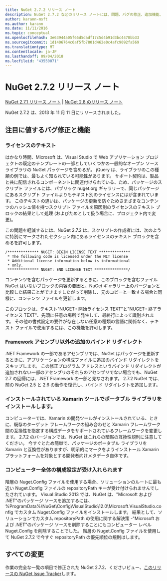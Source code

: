```yaml
---
title: NuGet 2.7.2 リリース ノート
description: NuGet 2.7.2 などのリリース ノートには、問題、バグの修正、追加機能、および Dcr が知られています。
author: karann-msft
ms.author: karann
ms.date: 11/11/2016
ms.topic: conceptual
ms.openlocfilehash: 3e63944a05f66d5dadf17c5d4b91d3bc4478bb33
ms.sourcegitcommit: 1d1406764c6af5fb7801d462e0c4afc9092fa569
ms.translationtype: MT
ms.contentlocale: ja-JP
ms.lasthandoff: 09/04/2018
ms.locfileid: "43550071"
---
```

# <a name="nuget-272-release-notes"></a>NuGet 2.7.2 リリース ノート

[NuGet 2.7.1 リリース ノート](../release-notes/nuget-2.7.1.md) | [NuGet 2.8 のリリース ノート](../release-notes/nuget-2.8.md)

NuGet 2.7.2 は、2013 年 11 月 11 日にリリースされました。

## <a name="noteworthy-bug-fixes-and-features"></a>注目に値するバグ修正と機能

### <a name="license-text"></a>ライセンスのテキスト
はかなり時間、Microsoft は、Visual Studio で Web アプリケーション プロジェクトの既定のテンプレートの一部としていくつかの一般的なオープン ソース ライブラリの NuGet パッケージを含めるが。 jQuery は、ライブラリのこの種類の例では、最もよく知られている可能性があります。 サポート契約は、製品と共に配信されるコンポーネントに関連付けられている、ため、パッケージのスクリプト ファイルには、パブリック nuget.org ギャラリーで、同じパッケージにあるスクリプト ファイルよりもテキスト別のライセンスにはが含まれています。 このテキストの違いは、パッケージの更新を防ぐためさまざまなコンテンツのハッシュ値を持つスクリプト ファイルを原因別のライセンスのテキスト ブロックの結果として処理 (およびためとして扱う場合に、プロジェクト内で変更)。

この問題を軽減するには、NuGet 2.7.2 は、スクリプトの作成者には、次のように特別にマークされたセクション内にあるライセンスのテキスト ブロックを含めるを許可します。

    /************** NUGET: BEGIN LICENSE TEXT **************
     * The following code is licensed under the MIT license
     * Additional license information below is informational
     * only.
     ************** NUGET: END LICENSE TEXT ***************/

コンテンツを含むパッケージを更新するときに、このブロックを含むファイル NuGet はいないブロックの内容の要因と、NuGet ギャラリー上のバージョンと比較した結果ことができますしたがって削除し、元のコピーと一致する場合と同様に、コンテンツ ファイルを更新します。

このブロックは、テキスト"NUGET:: 開始ライセンス TEXT"と"NUGET:: 終了ライセンス TEXT"、先頭に任意の場所で発生して、最終行によって識別されます。  その他の書式設定の要件が存在しない任意の種類の言語に関係なく、テキスト ファイルで使用するには、この機能を許可します。

### <a name="add-binding-redirects-for-non-framework-assemblies"></a>Framework アセンブリ以外の追加のバインド リダイレクト
.NET Framework の一部であるアセンブリでは、NuGet はパッケージを更新するときに、アプリケーションの構成ファイルに追加のバインド リダイレクトをスキップします。 この修正プログラム アドレスというバインド リダイレクトが追加されない一部のアセンブリのそれらのアセンブリでない場合でも、NuGet 2.7 の回帰には、.NET Framework の一部と見なされます。 2.7.2 NuGet では、前の NuGet 2.5 と 2.6 の動作を復元し、バインド リダイレクトを追加します。

### <a name="installing-portable-libraries-with-xamarin-tools-installed"></a>インストールされている Xamarin ツールでポータブル ライブラリをインストールします。
コンピューターでは、Xamarin の開発ツールがインストールされている、ときに、既存のターゲット フレームワークの組み合わせと Xamarin フレームワーク間の互換性を指定する構成データをサポートされているフレームワークを変更します。 2.7.2 のバージョンでは、NuGet はこれらの暗黙の互換性規則に注意してください。 今すぐとため簡単で、パッケージのポータブル ライブラリを Xamarin と互換性がありますが、明示的にマークをようインストール Xamarin プラットフォームを対象とする開発者向けメタデータ自体です。

### <a name="machine-wide-configuration-settings-honored"></a>コンピューター全体の構成設定が受け入れられます
階層の Nuget.Config ファイルを使用する場合、ソリューションのルートに最も近い Nuget.Config ファイルの repositoryPath キーが受け付けられませんでしたされています。 Visual Studio 2013 では、NuGet は、"Microsoft および .NET"のパッケージ ソースを追加するには、%ProgramData%\NuGet\Config\VisualStudio\12.0\Microsoft.VisualStudio.config でカスタム Nuget.Config ファイルをインストールします。 結果として、ソリューションでカスタム repositoryPath の使用に関する解決策 -"Microsoft および .NET"のパッケージ ソースを削除することにもコンピューター レベル Nuget.Config を削除することでした。 階層の Nuget.Config ファイルを使用して NuGet 2.7.2 で今すぐ repositoryPath の優先順位の規則はします。

## <a name="all-changes"></a>すべての変更
作業の完全な一覧の項目で修正された NuGet 2.7.2、くださいビュー、[このリリースの NuGet Issue Tracker](https://nuget.codeplex.com/workitem/list/advanced?keyword=&status=All&type=All&priority=All&release=NuGet%202.7.2&assignedTo=All&component=All&sortField=LastUpdatedDate&sortDirection=Descending&page=0&reasonClosed=Fixed)します。
